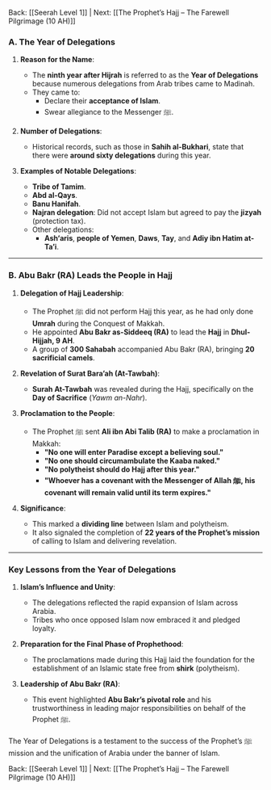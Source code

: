 Back: [[Seerah Level 1]] | Next: [[The Prophet’s Hajj – The Farewell Pilgrimage (10 AH)]]

### **A. The Year of Delegations**  

1. **Reason for the Name**:  
   - The **ninth year after Hijrah** is referred to as the **Year of Delegations** because numerous delegations from Arab tribes came to Madinah.  
   - They came to:  
     - Declare their **acceptance of Islam**.  
     - Swear allegiance to the Messenger ﷺ.  

2. **Number of Delegations**:  
   - Historical records, such as those in **Sahih al-Bukhari**, state that there were **around sixty delegations** during this year.  

3. **Examples of Notable Delegations**:  
   - **Tribe of Tamim**.  
   - **Abd al-Qays**.  
   - **Banu Hanifah**.  
   - **Najran delegation**: Did not accept Islam but agreed to pay the **jizyah** (protection tax).  
   - Other delegations:  
     - **Ash‘aris**, **people of Yemen**, **Daws**, **Tay**, and **Adiy ibn Hatim at-Ta’i**.  

---

### **B. Abu Bakr (RA) Leads the People in Hajj**  

1. **Delegation of Hajj Leadership**:  
   - The Prophet ﷺ did not perform Hajj this year, as he had only done **Umrah** during the Conquest of Makkah.  
   - He appointed **Abu Bakr as-Siddeeq (RA)** to lead the **Hajj** in **Dhul-Hijjah, 9 AH**.  
   - A group of **300 Sahabah** accompanied Abu Bakr (RA), bringing **20 sacrificial camels**.  

2. **Revelation of Surat Bara’ah (At-Tawbah)**:  
   - **Surah At-Tawbah** was revealed during the Hajj, specifically on the **Day of Sacrifice** (*Yawm an-Nahr*).  

3. **Proclamation to the People**:  
   - The Prophet ﷺ sent **Ali ibn Abi Talib (RA)** to make a proclamation in Makkah:  
     - **"No one will enter Paradise except a believing soul."**  
     - **"No one should circumambulate the Kaaba naked."**  
     - **"No polytheist should do Hajj after this year."**  
     - **"Whoever has a covenant with the Messenger of Allah ﷺ, his covenant will remain valid until its term expires."**  

4. **Significance**:  
   - This marked a **dividing line** between Islam and polytheism.  
   - It also signaled the completion of **22 years of the Prophet’s mission** of calling to Islam and delivering revelation.  

---

### **Key Lessons from the Year of Delegations**  

1. **Islam’s Influence and Unity**:  
   - The delegations reflected the rapid expansion of Islam across Arabia.  
   - Tribes who once opposed Islam now embraced it and pledged loyalty.  

2. **Preparation for the Final Phase of Prophethood**:  
   - The proclamations made during this Hajj laid the foundation for the establishment of an Islamic state free from **shirk** (polytheism).  

3. **Leadership of Abu Bakr (RA)**:  
   - This event highlighted **Abu Bakr’s pivotal role** and his trustworthiness in leading major responsibilities on behalf of the Prophet ﷺ.  

The Year of Delegations is a testament to the success of the Prophet’s ﷺ mission and the unification of Arabia under the banner of Islam.

Back: [[Seerah Level 1]] | Next: [[The Prophet’s Hajj – The Farewell Pilgrimage (10 AH)]]